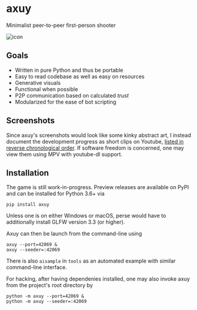 # axuy

Minimalist peer-to-peer first-person shooter

![icon](https://git.disroot.org/McSinyx/axuy/raw/branch/master/axuy/icon.png)

## Goals

* Written in pure Python and thus be portable
* Easy to read codebase as well as easy on resources
* Generative visuals
* Functional when possible
* P2P communication based on calculated *trust*
* Modularized for the ease of bot scripting

## Screenshots

Since axuy's screenshots would look like some kinky abstract art,
I instead document the development progress as short clips on Youtube,
[listed in reverse chronological order][yt].  If software freedom is concerned,
one may view them using MPV with youtube-dl support.

## Installation

The game is still work-in-progress.  Preview releases are available on PyPI
and can be installed for Python 3.6+ via

    pip install axuy

Unless one is on either Windows or macOS, perse would have to
additionally install GLFW version 3.3 (or higher).

Axuy can then be launch from the command-line using

    axuy --port=42069 &
    axuy --seeder=:42069

There is also `aisample` in `tools` as an automated example
with similar command-line interface.

For hacking, after having dependenies installed, one may also invoke axuy
from the project's root directory by

    python -m axuy --port=42069 &
    python -m axuy --seeder=:42069

[yt]: https://www.youtube.com/playlist?list=PLAA9fHINq3sayfxEyZSF2D_rMgDZGyL3N
